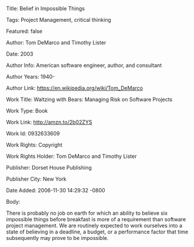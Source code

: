 Title:  Belief in Impossible Things

Tags:   Project Management, critical thinking

Featured: false

Author: Tom DeMarco and Timothy Lister

Date:   2003

Author Info: American software engineer, author, and consultant

Author Years: 1940-

Author Link: https://en.wikipedia.org/wiki/Tom_DeMarco

Work Title: Waltzing with Bears: Managing Risk on Software Projects

Work Type: Book

Work Link: http://amzn.to/2b02ZYS

Work Id: 0932633609

Work Rights: Copyright

Work Rights Holder: Tom DeMarco and Timothy Lister

Publisher: Dorset House Publishing

Publisher City: New York

Date Added: 2006-11-30 14:29:32 -0800

Body: 

There is probably no job on earth for which an ability to believe six impossible things before breakfast is more of a requirement than software project management. We are routinely expected to work ourselves into a state of believing in a deadline, a budget, or a performance factor that time subsequently may prove to be impossible.

